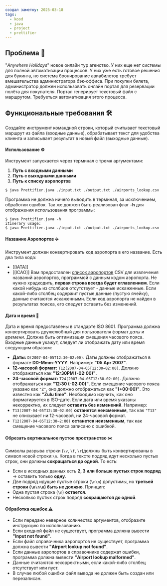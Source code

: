 ```yaml
---
создал заметку: 2025-03-18
tags:
  - kood
  - java
  - project
  - prettifier
---
```

## Проблема 👀
"*Anywhere Holidays*" новое онлайн тур агенство. У них еще нет системы для полной автоматизации процессов. У них уже есть готовое решения для букинга, но система бронирование авиабилетов требует вмешательства администратора бэк-оффиса.
При покупки билета, администратор должен использовать онлайн портал для резервации полёта для покупателя. Портал генерирует текстовый файл с маршрутом.
Требуеться автоматизация этого процесса.

## Функциональные требования 🛠️
Создайте инструмент командной строки, который считывает текстовый маршрут из файла (входные данные), обрабатывает текст для удобства клиента и записывает результат в новый файл (выходные данные).

#### Использование ⚙️
Инструмент запускается через терминал с тремя аргументами:
1. **Путь с входными данными**
2. **Путь с выходными данными**
3. **Путь к списку аэропортов**

```shell title:"Пример вызова"
$ java Prettifier.java ./input.txt ./output.txt ./airports_lookup.csv
```

Программа не должна ничего выводить в терминал, за исключением, обработки ошибок.
Так же должен быть реализован флаг **-h** для отображения использования программы:

```shell title:"Пример флага -h"
$ java Prettifier.java -h
itinerary usage:
$ java Prettifier.java ./input.txt ./output.txt ./airports_lookup.csv
```

#### Название Аэропортов ✈️
Инструмент должен конвертировать код аэропорта в его название. Есть два типа кода:
* [[IATA]] 
* [[ICAO]]
Вам предоставлен [список аэропортов](obsidian://open?vault=IT%20EBANINA&file=Cache%2Fairport-lookup%201.csv) CSV для извлечения названий аэропортов, программой с данным кодом аэропорта. Не нужно храдкодить, **первая строка всегда будет оглавлением**. Если какой нибудь из столбцов отсутствует - данные искаженные.
Если какой-либо столбец содержит пустые данные (пустую ячейку), данные считаются искаженными.
Если код аэропорта не найден в результатах поиска, его следует оставить без изменений.

#### Дата и время 📅
Дата и время предоставлены в стандарте ISO 8601. Программа должна конвертировать дружелюбный для пользователя формат *даты и времени*. Должна быть оптимизация смещения часового пояса. 
Входные данные укажут, следует ли отображать дату или время следующим образом:
- **Даты:** `D(2007-04-05T12:30−02:00)`. Даты должны отображаться в формате **DD-Mmm-YYYY**. Например: **"05 Apr 2007"**.
- **12-часовой формат:** `T12(2007-04-05T12:30−02:00)`. Должно отображаться как **"12:30PM (-02:00)"**.
- **24-часовой формат:** `T24(2007-04-05T12:30−02:00)`. Должно отображаться как **"12:30 (-02:00)"**.
Если смещение часового пояса указано как `"Z"`, оно должно отображаться как **"(+00:00)"**. Это известно как **"Zulu time"**. Необходимо изучить, как оно форматируется в ISO-дате.
Если дата или время указаны некорректно, их следует **оставить без изменений**. Например:
- `T13(2007-04-05T12:30−02:00)` **останется неизменным**, так как `"T13"` не описывает ни 12-часовой, ни 24-часовой формат.
- `T12(2007-04-05T12:30−2:00)` **останется неизменным**, так как смещение часового пояса записано с ошибкой.

#### Обрезать вертикальное пустое пространство ✂️
Символы разрыва строки (`\v`, `\f`, `\r`)должны быть конвертированы в символ новой строки:`\n`. 
Когда в тексте подряд идут несколько пустых строк, они должны **сокращаться до одной**. То есть:
- Если в исходных данных есть **2, 3 или больше пустых строк подряд** → оставить только **одну**.
- Две подряд идущие пустые строки (`\n\n`) допустимы, но **третьей строки (`\n\n\n`) быть не должно**.
Принцип:
- Одна пустая строка (`\n`) **остается**.
- Несколько пустых строк подряд **сокращаются до одной**.

#### Обработка ошибок ⚠️
- Если передано неверное количество аргументов, отобразите инструкцию по использованию.
- Если входной файл не существует, программа должна вывести **"Input not found"**.
- Если файл справочника аэропортов не существует, программа должна вывести **"Airport lookup not found"**.
- Если данные аэропортов в справочнике содержат ошибки, программа должна вывести **"Airport lookup malformed"**.  
- Данные считаются некорректными, если какой-либо столбец отсутствует или пуст.
- В случае любой ошибки файл вывода не должен быть создан или перезаписан.